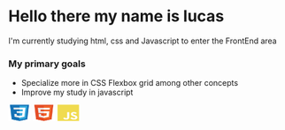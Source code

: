 # Hello there my name is lucas
I'm currently studying html, css and  Javascript to enter the FrontEnd area

### My primary goals

- Specialize more in CSS Flexbox grid among other concepts
- Improve my study in javascript



<div>
<img  align= "center" style="display: inline-block" height="30" width="40" src="https://raw.githubusercontent.com/devicons/devicon/master/icons/css3/css3-original.svg">
<img  align= "center" style="display: inline-block" height="30" width="40" src="https://raw.githubusercontent.com/devicons/devicon/master/icons/html5/html5-original.svg">
<img  align= "center" style="display: inline-block" height="30" width="40" src="https://raw.githubusercontent.com/devicons/devicon/master/icons/javascript/javascript-plain.svg">
          
</div>
